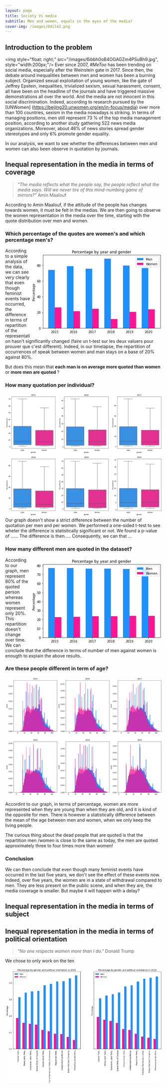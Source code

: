 ```yaml
---
layout: page
title: Society Vs media
subtitle: Men and women, equals in the eyes of the media?
cover-img: /images/Odile2.png
---
```


## Introduction to the problem

<img style="float: right;" src="/images/6ibbh0oB4OGAGZm4PSuBh9.jpg", style="width:200px;"/>
Ever since 2007, _#MeToo_ has been trending on social media, especially after the Weinstein gate in 2017. Since then, the debate around inequalities between men and women has been a burning subject. Organized sexual exploitation of young women, like the gate of Jeffrey Epstein, inequalities, trivialized sexism, sexual harassment, consent, all have been on the headline of the journals and have triggered massive demonstrations all over the world. 
And the media are not innocent in this social discrimination. 
Indeed, according to research pursued by the [UNWomen] (https://beijing20.unwomen.org/en/in-focus/media) over more than 100 countries, sexism in the media nowadays is striking. In terms of managing positions, men still represent 73 % of the top media management position, according to another study gathering 522 news media organizations. Moreover, about 46% of news stories spread gender stereotypes and only 6% promote gender equality. 

In our analysis, we want to see whether the differences between men and women can also been observe in quotation by journals.

 
## Inequal representation in the media in terms of coverage
> _"The media reflects what the people say, the people reflect what the media says. Will we never tire of this mind-numbing game of mirrors?"_
> Amin Maalouf

According to Amin Maalouf, if the attitude of the people has changes towards women, it must be felt in the medias. We are then going to observe the women representation in the media over the time, starting with the quote distribution over men and women. 

### Which percentage of the quotes are women's and which percentage men's?

<img style="float: right;" src="/images/Percentage_global_gender.png">

According to a simple analysis of the data, we can see very clearly that even though feminist events have occurred, the difference in terms of repartition of the representation hasn't significantly changed (faire un t-test sur les deux valuers pour prouver que c'est different). Indeed, in our timelapse, the repartition of occurrences of speak between women and man stays on a base of 20% against 80%.

But does this mean that **each man is on average more quoted than women** or **more men are quoted** ?


### How many quotation per individual?
![without_outliers.png](/images/without_outliers.png)
 Our graph doesn't show a strict difference between the number of quotation per men and per women. We performed a one-sided t-test to see wheter the difference is statistically significant or not. 
 We found a p-value of ......
 The difference is then.....
 Consequently, we can that ...

### How many different men are quoted in the dataset?
<img style="float: right;" src="/images/Percentage_global_peok.png">

According to our graph, men represent 80% of the quoted person whereas women represent only 20%. This repartition doesn't change over time.
We can conclude that the difference in terms of number of men against women is enougth to explain the above results.


### Are these people different in term of age?

![Percentage_global_peok.png](/images/age_repartition_hist.png)

Accordint to our graph, in terms of percentage, women are more represented when they are young than when they are old, and it is kind of the opposite for men. 
There is however a statistically difference between the mean of the age between men and women, when we only keep the living people. 

The curious thing about the dead people that are quoted is that the repartition men /women is close to the same as today, the men are quoted approximately three to four times more than women!

### Conclusion
We can then conclude that even though many feminist events have occurred in the last five years, we don't see the effect of these events now. 
Indeed, over five years, the women are in a state of withdrawal compared to men. They are less present on the public scene, and when they are, the media coverage is smaller. But maybe it will happen with a delay?


## Inequal representation in the media in terms of subject


## Inequal representation in the media in terms of political orientation
> _"No one respects women more than I do."_ 
Donald Trump

We chose to only work on the ten 
 
![politic_ten_bigger_group.png](/images/politic_ten_bigger_group.png) 
